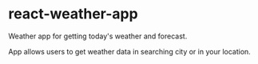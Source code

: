 # react-weather-app
Weather app for getting today's weather and forecast.

App allows users to get weather data in searching city or in your location.
